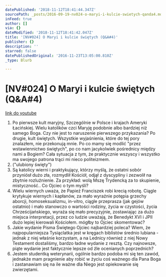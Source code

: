```yaml
---
datePublished: '2018-11-12T18:41:44.347Z'
sourcePath: _posts/2016-09-19-nv024-o-maryi-i-kulcie-swietych-qanda4.md
inFeed: true
author: []
via: {}
dateModified: '2018-11-12T18:41:42.047Z'
title: '[NV#024] O Maryi i kulcie świętych (Q&A#4)'
publisher: {}
description: ''
starred: false
datePublishedOriginal: '2016-11-23T13:05:00.810Z'
_type: Blurb

---
```

# \[NV\#024\] O Maryi i kulcie świętych (Q&A\#4)
[link do youtube][0]

1. Po pierwsze kult maryjny, Szczególnie w Polsce i krajach Ameryki Łacińskiej. Wielu katolików czci Maryję podobnie albo bardziej niż samego Boga. Czy nie jest to naruszenie pierwszego przykazania? Po drugie, kult świętych. Wszystkie wyjaśnienia, które do tej pory znalazłem, nie przekonują mnie. Po co mamy się modlić "przez wstawiennictwo świętych", po co nam jacykolwiek pośrednicy między nami a Bogiem? Cała sytuacja z tym, że praktycznie wszyscy i wszystko ma swojego patrona trąci mi nieco politeizmem.
2. ("ulubiony święty")
3. Są katolicy wierni i praktykujący, którzy myślą, że ostatni sobór przyniósł dużo zła, rozmydlił Kościół, odjął z dyscypliny i zezwolił na zbytnie rozluźnienie. Za przykład: wolą Mszę Trydencką za to skupienie, mistyczność.. Co Ojciec o tym myśli?
4. Wielu wiernych uważa, że Papież Franciszek robi krecią robotę. Ciągle krytykuje wiernych i kapłanów, za mało wyraźnie potępia grzechy aborcji, homoseksualizmu, in-vitro, ciągle przeprasza (jak gejów ostatnio) i mało stanowczo o wartości rodziny, życia w czystości, życia Chrześcijańskiego, wyraża się mało precyzyjnie, zostawiając za dużo miejsca interpretacji, przez co ludzie uważają, że Benedykt XVI i JPII dużo lepiej kierowali Kościołem. mógłby to Ojciec skomentować?
5. Jakie wydanie Pisma Świętego Ojciec najbardziej poleca? Wiem, że najpopularniejsza Tysiąclatka jest w kręgach biblistów średnio lubiana - jednak z niej właśnie korzystam, a na Lednicy również z niej Nowy Testament dostaliśmy, bardzo ładne wydanie z resztą. Czy najnowsze, piąte wydanie jest faktycznie lepsze od źle ocenianych poprzednich?
6. Jestem studentką weterynarii, ogólnie bardzo podoba mi się ten zawód, jednakże mam pragnienie aby robić w życiu coś ważnego dla Pana Boga i zastanawiam się na ile ważne dla Niego jest opiekowanie się zwierzętami.

[0]: https://www.youtube.com/watch?v=a84MjNYNLJM